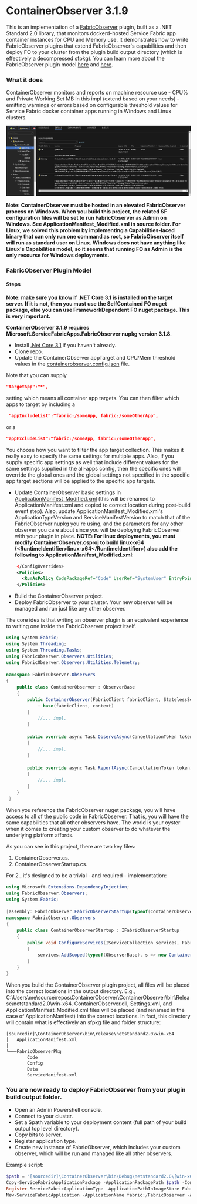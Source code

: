 # ContainerObserver 3.1.9

This is an implementation of a [FabricObserver](https://aka.ms/sf/fabricobserver) plugin, built as a .NET Standard 2.0 library, that monitors dockerd-hosted Service Fabric app container instances for CPU and Memory use. It demonstrates how to write FabricObserver plugins that extend FabricObserver's capabilities and then deploy FO to your cluster from the plugin build output directory (which is effectively a decompressed sfpkg). You can learn more about the FabricObserver plugin model [here](https://github.com/microsoft/service-fabric-observer/tree/master/SampleObserverPlugin) and [here](https://github.com/microsoft/service-fabric-observer/blob/master/Documentation/Plugins.md).

### What it does
ContainerObserver monitors and reports on machine resource use - CPU% and Private Working Set MB in this impl (extend based on your needs) - emitting warnings or errors based on configurable threshold values for Service Fabric docker container apps running in Windows and Linux clusters.  

![SFX Warning](/ContainerObserver/SFX.png)  

**Note: ContainerObserver must be hosted in an elevated FabricObserver process on Windows. When you build this project, the related SF configuration files will be set to run FabricObserver as Admin on Windows. See ApplicationManifest_Modified.xml in source folder. For Linux, we solved this problem by implementing a Capabilities-laced binary that can only run one command as root, so FabricObserver itself will run as standard user on Linux. Windows does not have anything like Linux's Capabilities model, so it seems that running FO as Admin is the only recourse for Windows deployments.**  

### FabricObserver Plugin Model  

#### Steps 
**Note: make sure you know if .NET Core 3.1 is installed on the target server. If it is not, then you must use the SelfContained FO nuget package, else you can use FrameworkDependent FO nuget package. This is very important.** 

**ContainerObserver 3.1.9 requires Microsoft.ServiceFabricApps.FabricObserver nupkg version 3.1.8**.  

- Install [.Net Core 3.1](https://dotnet.microsoft.com/download/dotnet-core/3.1) if you haven't already.
- Clone repo.
- Update the ContainerObserver appTarget and CPU/Mem threshold values in the [containerobserver.config.json](/ContainerObserver/containerobserver.config.json) file. 

Note that you can supply 
 
 ```JSON 
 "targetApp":"*",
```  
setting which means all container app targets. You can then filter which apps to target by including a 

```JSON 
 "appIncludeList":"fabric:/someApp, fabric:/someOtherApp", 
 ``` 
 or a  
 
 ```JSON 
"appExcludeList":"fabric:/someApp, fabric:/someOtherApp", 
```

You choose how you want to filter the app target collection. This makes it really easy to specify the same settings for multiple apps. Also, if you supply specific app settings as well that include different values for the same settings supplied in the all-apps config, then the specific ones will override the global ones and the global settings not specified in the specific app target sections will be applied to the specific app targets. 

- Update ContainerObserver basic settings in [ApplicationManifest_Modified.xml](/ContainerObserver/ApplicationManifest_Modified.xml) (this will be renamed to ApplicationManifest.xml and copied to correct location during post-build event step). Also, update ApplicationManifest_Modified.xml's ApplicationTypeVersion and ServiceManifestVersion to match that of the FabricObserver nupkg you're using, and the parameters for any other observer you care about since you will be deploying FabricObserver with your plugin in place.
**NOTE: For linux deployments, you must modify ContainerObserver.csproj to build linux-x64 (&lt;RuntimeIdentifier&gt;linux-x64&lt;/RuntimeIdentifier&gt;) also add the following to ApplicationManifest_Modified.xml**: 
```xml
    </ConfigOverrides>
    <Policies>
      <RunAsPolicy CodePackageRef="Code" UserRef="SystemUser" EntryPointType="Setup" />
    </Policies>
```
- Build the ContainerObserver project.
- Deploy FabricObserver to your cluster. Your new observer will be managed and run just like any other observer.

The core idea is that writing an observer plugin is an equivalent experience to writing one inside the FabricObserver project itself.

``` C#
using System.Fabric;
using System.Threading;
using System.Threading.Tasks;
using FabricObserver.Observers.Utilities;
using FabricObserver.Observers.Utilities.Telemetry;

namespace FabricObserver.Observers
{
    public class ContainerObserver : ObserverBase
    {
        public ContainerObserver(FabricClient fabricClient, StatelessServiceContext context)
            : base(fabricClient, context)
        {
            //... impl.
        }

        public override async Task ObserveAsync(CancellationToken token)
        {
            //... impl.
        }

        public override async Task ReportAsync(CancellationToken token)
        {
            //... impl.
        }
    }
 }
```

When you reference the FabricObserver nuget package, you will have access to all of the public code in FabricObserver. That is, you will have the same capabilities 
that all other observers have. The world is your oyster when it comes to creating your custom observer to do whatever the underlying platform affords. 

As you can see in this project, there are two key files:

1. ContainerObserver.cs.
2. ContainerObserverStartup.cs.

For 2., it's designed to be a trivial - and required - implementation:

``` C#
using Microsoft.Extensions.DependencyInjection;
using FabricObserver.Observers;
using System.Fabric;

[assembly: FabricObserver.FabricObserverStartup(typeof(ContainerObserverStartup))]
namespace FabricObserver.Observers
{
    public class ContainerObserverStartup : IFabricObserverStartup
    {
        public void ConfigureServices(IServiceCollection services, FabricClient fabricClient, StatelessServiceContext context)
        {
            services.AddScoped(typeof(ObserverBase), s => new ContainerObserver(fabricClient, context));
        }
    }
}
```

When you build the ContainerObserver plugin project, all files will be placed into the correct locations in the output directory. E.g., C:\Users\me\source\repos\ContainerObserver\ContainerObserver\bin\Release\netstandard2.0\win-x64. ContainerObserver.dll, Settings.xml, and ApplicationManifest_Modified.xml files will be placed (and renamed in the case of ApplicationManifest) into the correct locations. In fact, this directory will contain what is effectively an sfpkg file and folder structure:  
```
[sourcedir]\ContainerObserver\bin\release\netstandard2.0\win-x64  
│   ApplicationManifest.xml  
│  
└───FabricObserverPkg  
        Code  
        Config  
        Data  
        ServiceManifest.xml        
```

### You are now ready to deploy FabricObserver from your plugin build output folder.

* Open an Admin Powershell console.
* Connect to your cluster.
* Set a $path variable to your deployment content (full path of your build output top level directory).
* Copy bits to server.
* Register application type.
* Create new instance of FabricObserver, which includes your custom observer, which will be run and managed like all other observers.  

Example script: 

```Powershell
$path = "[sourcedir]\ContainerObserver\bin\Debug\netstandard2.0\[win-x64 or linux-x64, depending on your OS target]"
Copy-ServiceFabricApplicationPackage -ApplicationPackagePath $path -CompressPackage -ApplicationPackagePathInImageStore FabricObserverV318 -TimeoutSec 1800
Register-ServiceFabricApplicationType -ApplicationPathInImageStore FabricObserverV318
New-ServiceFabricApplication -ApplicationName fabric:/FabricObserver -ApplicationTypeName FabricObserverType -ApplicationTypeVersion 3.1.8
```
